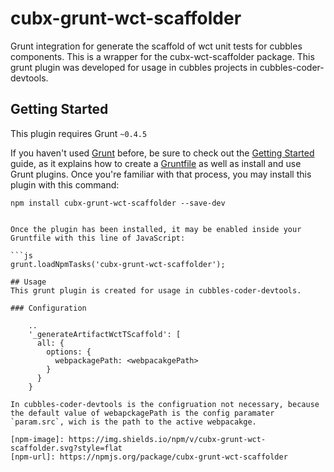 # cubx-grunt-wct-scaffolder

Grunt integration for generate the scaffold of wct unit tests for cubbles components. This is a wrapper for the cubx-wct-scaffolder package.
This grunt plugin was developed for usage in cubbles projects in cubbles-coder-devtools.


## Getting Started
This plugin requires Grunt `~0.4.5`

If you haven't used [Grunt](http://gruntjs.com/) before, be sure to check out the [Getting Started](http://gruntjs.com/getting-started) guide, as it explains how to create a [Gruntfile](http://gruntjs.com/sample-gruntfile) as well as install and use Grunt plugins. Once you're familiar with that process, you may install this plugin with this command:

```shell
npm install cubx-grunt-wct-scaffolder --save-dev


Once the plugin has been installed, it may be enabled inside your Gruntfile with this line of JavaScript:

```js
grunt.loadNpmTasks('cubx-grunt-wct-scaffolder');

## Usage
This grunt plugin is created for usage in cubbles-coder-devtools.

### Configuration

    ..
    '_generateArtifactWctTScaffold': [
      all: {
        options: {
          webpackagePath: <webpacakgePath>
        }
      }
    }

In cubbles-coder-devtools is the configruation not necessary, because the default value of webapckagePath is the config paramater `param.src`, wich is the path to the active webpacakge.

[npm-image]: https://img.shields.io/npm/v/cubx-grunt-wct-scaffolder.svg?style=flat
[npm-url]: https://npmjs.org/package/cubx-grunt-wct-scaffolder
